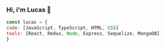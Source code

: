 ### Hi, i'm Lucas 👋
```js
const lucas = {
code: [JavaScript, TypeScript, HTML, CSS]
tools: [React, Redux, Node, Express, Sequelize, MongoDB]
}
```
